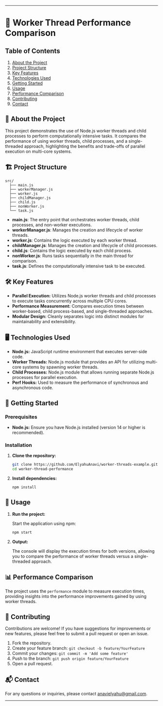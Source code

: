 
---

# 🚀 Worker Thread Performance Comparison

## Table of Contents

1. [About the Project](#-about-the-project)
2. [Project Structure](#-project-structure)
3. [Key Features](#-key-features)
4. [Technologies Used](#-technologies-used)
5. [Getting Started](#-getting-started)
6. [Usage](#-usage)
7. [Performance Comparison](#-performance-comparison)
8. [Contributing](#-contributing)
9. [Contact](#-contact)

## 📖 About the Project

This project demonstrates the use of Node.js worker threads and child processes to perform computationally intensive tasks. It compares the performance of using worker threads, child processes, and a single-threaded approach, highlighting the benefits and trade-offs of parallel execution on multi-core systems.

## 🏗 Project Structure

```
src/
  ├── main.js
  ├── workerManager.js
  ├── worker.js
  ├── childManager.js
  ├── child.js
  ├── nonWorker.js
  └── task.js
```

- **main.js**: The entry point that orchestrates worker threads, child processes, and non-worker executions.
- **workerManager.js**: Manages the creation and lifecycle of worker threads.
- **worker.js**: Contains the logic executed by each worker thread.
- **childManager.js**: Manages the creation and lifecycle of child processes.
- **child.js**: Contains the logic executed by each child process.
- **nonWorker.js**: Runs tasks sequentially in the main thread for comparison.
- **task.js**: Defines the computationally intensive task to be executed.

## 🛠 Key Features

- **Parallel Execution:** Utilizes Node.js worker threads and child processes to execute tasks concurrently across multiple CPU cores.
- **Performance Measurement:** Compares execution times between worker-based, child process-based, and single-threaded approaches.
- **Modular Design:** Cleanly separates logic into distinct modules for maintainability and extensibility.

## 🖥 Technologies Used

- **Node.js:** JavaScript runtime environment that executes server-side code.
- **Worker Threads:** Node.js module that provides an API for utilizing multi-core systems by spawning worker threads.
- **Child Processes:** Node.js module that allows running separate Node.js processes for parallel execution.
- **Perf Hooks:** Used to measure the performance of synchronous and asynchronous code.

## 🚀 Getting Started

### Prerequisites

- **Node.js:** Ensure you have Node.js installed (version 14 or higher is recommended).

### Installation

1. **Clone the repository:**

   ```bash
   git clone https://github.com/ElyahuAnavi/worker-threads-example.git
   cd worker-thread-performance
   ```

2. **Install dependencies:**

   ```bash
   npm install
   ```

## 📄 Usage

1. **Run the project:**

   Start the application using npm:

   ```bash
   npm start
   ```

2. **Output:**

   The console will display the execution times for both versions, allowing you to compare the performance of worker threads versus a single-threaded approach.

## 📊 Performance Comparison

The project uses the `performance` module to measure execution times, providing insights into the performance improvements gained by using worker threads.

## 🤝 Contributing

Contributions are welcome! If you have suggestions for improvements or new features, please feel free to submit a pull request or open an issue.

1. Fork the repository.
2. Create your feature branch: `git checkout -b feature/YourFeature`
3. Commit your changes: `git commit -m 'Add some feature'`
4. Push to the branch: `git push origin feature/YourFeature`
5. Open a pull request.

## 📬 Contact

For any questions or inquiries, please contact [anavielyahu@gmail.com](mailto:anavielyahu@gmail.com).

---
